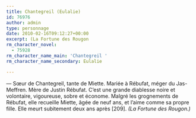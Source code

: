 ```yaml
---
title: Chantegreil (Eulalie)
id: 76976
author: admin
type: personnage
date: 2010-02-16T09:12:27+00:00
excerpt: (La Fortune des Rougon
rm_character_novel:
  - 75928
rm_character_name_main: 'Chantegreil '
rm_character_name_secondary: Eulalie

---
```

— Sœur de Chantegreil, tante de Miette. Mariée à Rébufat, méger du Jas-Meffren. Mère de Justin Rébufat. C&rsquo;est une grande diablesse noire et volontaire, vigoureuse, sobre et économe. Malgré les grognements de Rébufat, elle recueille Miette, âgée de neuf ans, et l&rsquo;aime comme sa propre fille. Elle meurt subitement deux ans après [209]. _(La Fortune des Rougon.)_